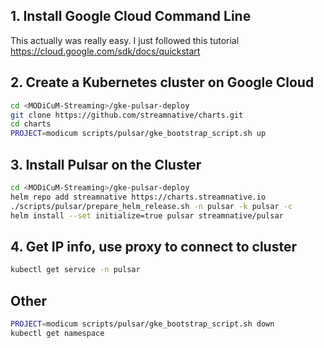 
## 1. Install Google Cloud Command Line
This  actually was really easy. I just followed this tutorial https://cloud.google.com/sdk/docs/quickstart

## 2. Create a Kubernetes cluster on Google Cloud
```bash
cd <MODiCuM-Streaming>/gke-pulsar-deploy
git clone https://github.com/streamnative/charts.git
cd charts
PROJECT=modicum scripts/pulsar/gke_bootstrap_script.sh up
```

## 3. Install Pulsar on the Cluster
```bash
cd <MODiCuM-Streaming>/gke-pulsar-deploy
helm repo add streamnative https://charts.streamnative.io
./scripts/pulsar/prepare_helm_release.sh -n pulsar -k pulsar -c
helm install --set initialize=true pulsar streamnative/pulsar
```

## 4. Get IP info, use proxy to connect to cluster
```bash
kubectl get service -n pulsar
```

## Other
```bash
PROJECT=modicum scripts/pulsar/gke_bootstrap_script.sh down
kubectl get namespace
```